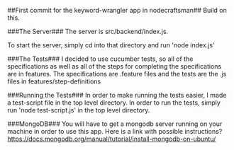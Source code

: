 ##First commit for the keyword-wrangler app in nodecraftsman##
Build on this.

###The Server###
The server is src/backend/index.js.

To start the server, simply cd into that directory and run 'node index.js'

###The Tests###
I decided to use cucumber tests, so all of the specifications as well as all
of the steps for completing the specifications are in features. The
specifications are .feature files and the tests are the .js files in
features/step-definitions

###Running the Tests###
In order to make running the tests easier, I made a test-script file in the
top level directory. In order to run the tests, simply run 'node test-script.js'
in the top level directory.

###MongoDB###
You will have to get a mongodb server running on your machine in order to use this app. Here is a link with possible instructions?
https://docs.mongodb.org/manual/tutorial/install-mongodb-on-ubuntu/
